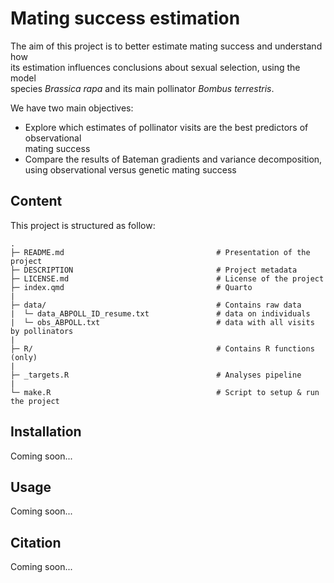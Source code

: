 # Mating success estimation

The aim of this project is to better estimate mating success and understand how  
its estimation influences conclusions about sexual selection, using the model  
species *Brassica rapa* and its main pollinator *Bombus terrestris*.

We have two main objectives:  
+ Explore which estimates of pollinator visits are the best predictors of observational  
  mating success  
+ Compare the results of Bateman gradients and variance decomposition,  
  using observational versus genetic mating success


## Content

This project is structured as follow:

```         
.
├─ README.md                                  # Presentation of the project
├─ DESCRIPTION                                # Project metadata
├─ LICENSE.md                                 # License of the project
├─ index.qmd                                  # Quarto 
|
├─ data/                                      # Contains raw data
|  └─ data_ABPOLL_ID_resume.txt               # data on individuals
|  └─ obs_ABPOLL.txt                          # data with all visits by pollinators
|
├─ R/                                         # Contains R functions (only)
|
├─ _targets.R                                 # Analyses pipeline
|
└─ make.R                                     # Script to setup & run the project
```

## Installation

Coming soon...

## Usage

Coming soon...

## Citation

Coming soon...
